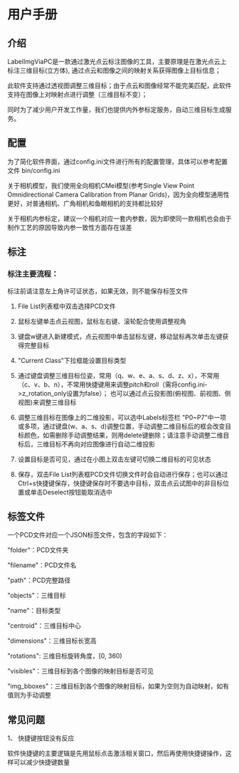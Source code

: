 # 用户手册


## 介绍

LabelImgViaPC是一款通过激光点云标注图像的工具，主要原理是在激光点云上标注三维目标(立方体), 通过点云和图像之间的映射关系获得图像上目标信息；

此软件支持通过透视图调整三维目标；由于点云和图像经常不能完美匹配，此软件支持在图像上对映射点进行调整（三维目标不变）；

同时为了减少用户开发工作量，我们也提供内外参标定服务，自动三维目标生成服务。



## 配置

为了简化软件界面，通过config.ini文件进行所有的配置管理，具体可以参考配置文件 bin/config.ini

关于相机模型，我们使用全向相机CMei模型(参考Single View Point Omnidirectional Camera Calibration from Planar Grids)，因为全向模型通用性更好，对普通相机、广角相机和鱼眼相机的支持都比较好

关于相机内参标定，建议一个相机对应一套内参数，因为即使同一款相机也会由于制作工艺的原因导致内参一致性方面存在误差



## 标注

### 标注主要流程：

标注前请注意左上角许可证状态，如果无效，则不能保存标签文件

1.	File List列表框中双击选择PCD文件

2.	鼠标左键单击点云视图，鼠标左右键、滚轮配合使用调整视角

3.	键盘w键进入新建模式，点云视图中单击鼠标左键，移动鼠标再次单击左键获得完整目标

4.	"Current Class"下拉框能设置目标类型

5.	通过键盘调整三维目标位姿，常用（q、w、e、a、s、d、z、x），不常用（c、v、b、n），不常用快捷键用来调整pitch和roll（需将config.ini->z_rotation_only设置为false）；
也可以通过点云投影图(俯视图、前视图、侧视图)来调整三维目标

6.	调整三维目标在图像上的二维投影，可以选中Labels标签栏 "P0~P7"中一项或多项，通过键盘(w、a、s、d)调整位置，手动调整二维目标后的框会改变目标颜色，如需删除手动调整结果，则用delete键删除；请注意手动调整二维目标后，三维目标不再向对应图像进行自动二维投影

7.	设置目标是否可见，通过在小图上双击左键可切换二维目标的可见状态

8.	保存，双击File List列表框PCD文件切换文件时会自动进行保存；也可以通过Ctrl+s快捷键保存，快捷键保存时不要选中目标，双击点云试图中的非目标位置或单击Deselect按钮能取消选中



## 标签文件

一个PCD文件对应一个JSON标签文件，包含的字段如下：

"folder"：PCD文件夹

"filename"：PCD文件名

"path"：PCD完整路径

"objects"：三维目标

"name"：目标类型

"centroid"：三维目标中心

"dimensions"：三维目标长宽高

"rotations": 三维目标旋转角度，[0, 360)

"visibles"：三维目标到各个图像的映射目标是否可见

"img_bboxes"：三维目标到各个图像的映射目标，如果为空则为自动映射，如有值则为手动调整



## 常见问题

1、	快捷键按钮没有反应

软件快捷键的主要逻辑是先用鼠标点击激活相关窗口，然后再使用快捷键操作，这样可以减少快捷键数量


